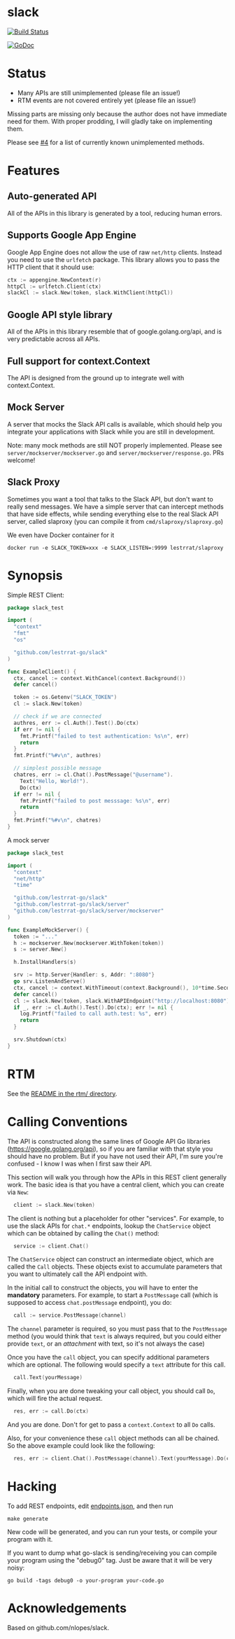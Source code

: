 # slack

[![Build Status](https://travis-ci.org/lestrrat-go/slack.png?branch=master)](https://travis-ci.org/lestrrat-go/slack)

[![GoDoc](https://godoc.org/github.com/lestrrat-go/slack?status.svg)](https://godoc.org/github.com/lestrrat-go/slack)

# Status

* Many APIs are still unimplemented (please file an issue!)
* RTM events are not covered entirely yet (please file an issue!)

Missing parts are missing only because the author does not have immediate need for them. With proper prodding, I will gladly take on implementing them.

Please see [#4](https://github.com/lestrrat-go/slack/issues/4) for a list of currently known unimplemented methods.

# Features

## Auto-generated API

All of the APIs in this library is generated by a tool, reducing human errors.

## Supports Google App Engine

Google App Engine does not allow the use of raw `net/http` clients. Instead you need to use the `urlfetch` package.
This library allows you to pass the HTTP client that it should use:

```go
ctx := appengine.NewContext(r)
httpCl := urlfetch.Client(ctx)
slackCl := slack.New(token, slack.WithClient(httpCl))
```

## Google API style library

All of the APIs in this library resemble that of google.golang.org/api, and is very predictable across all APIs.

## Full support for context.Context

The API is designed from the ground up to integrate well with context.Context.

## Mock Server

A server that mocks the Slack API calls is available, which should help you integrate your applications with Slack while you are still in development.

Note: many mock methods are still NOT properly implemented. Please see `server/mockserver/mockserver.go` and `server/mockserver/response.go`. PRs welcome!

## Slack Proxy

Sometimes you want a tool that talks to the Slack API, but don't want to really
send messages. We have a simple server that can intercept methods that have
side effects, while sending everything else to the real Slack API server, called
slaproxy (you can compile it from `cmd/slaproxy/slaproxy.go`)

We even have Docker container for it

```
docker run -e SLACK_TOKEN=xxx -e SLACK_LISTEN=:9999 lestrrat/slaproxy
```

# Synopsis

Simple REST Client:

```go
package slack_test

import (
  "context"
  "fmt"
  "os"

  "github.com/lestrrat-go/slack"
)

func ExampleClient() {
  ctx, cancel := context.WithCancel(context.Background())
  defer cancel()

  token := os.Getenv("SLACK_TOKEN")
  cl := slack.New(token)

  // check if we are connected
  authres, err := cl.Auth().Test().Do(ctx)
  if err != nil {
    fmt.Printf("failed to test authentication: %s\n", err)
    return
  }
  fmt.Printf("%#v\n", authres)

  // simplest possible message
  chatres, err := cl.Chat().PostMessage("@username").
    Text("Hello, World!").
    Do(ctx)
  if err != nil {
    fmt.Printf("failed to post messsage: %s\n", err)
    return
  }
  fmt.Printf("%#v\n", chatres)
}
```

A mock server

```go
package slack_test

import (
  "context"
  "net/http"
  "time"

  "github.com/lestrrat-go/slack"
  "github.com/lestrrat-go/slack/server"
  "github.com/lestrrat-go/slack/server/mockserver"
)

func ExampleMockServer() {
  token := "..."
  h := mockserver.New(mockserver.WithToken(token))
  s := server.New()

  h.InstallHandlers(s)

  srv := http.Server{Handler: s, Addr: ":8080"}
  go srv.ListenAndServe()
  ctx, cancel := context.WithTimeout(context.Background(), 10*time.Second)
  defer cancel()
  cl := slack.New(token, slack.WithAPIEndpoint("http://localhost:8080"))
  if _, err := cl.Auth().Test().Do(ctx); err != nil {
    log.Printf("failed to call auth.test: %s", err)
    return
  }

  srv.Shutdown(ctx)
}
```

# RTM

See the [README in the rtm/ directory](./rtm/README.md).

# Calling Conventions

The API is constructed along the same lines of Google API Go libraries (https://google.golang.org/api), so if you are familiar with that style you should have no problem. But if you have not used their API, I'm sure you're confused - I know I was when I first saw their API.

This section will walk you through how the APIs in this REST client generally work. The basic idea is that you have a central client, which you can create via `New`:

```go
  client := slack.New(token)
```

The client is nothing but a placeholder for other "services". For example, to
use the slack APIs for `chat.*` endpoints, lookup the `ChatService` object
which can be obtained by calling the `Chat()` method:

```go
  service := client.Chat()
```

The `ChatService` object can construct an intermediate object, which are called
the `Call` objects. These objects exist to accumulate parameters that you want to
ultimately call the API endpoint with.

In the initial call to construct the objects, you will have to enter the **mandatory** parameters. For example, to start a `PostMessage` call (which is supposed to access `chat.postMessage` endpoint), you do:

```go
  call := service.PostMessage(channel)
```

The `channel` parameter is required, so you must pass that to the `PostMessage` method (you would think that `text` is always required, but you could either provide `text`, or an _attachment_ with text, so it's not always the case)

Once you have the `call` object, you can specify additional parameters which are
optional. The following would specify a `text` attribute for this call.

```go
  call.Text(yourMessage)
```

Finally, when you are done tweaking your call object, you should call `Do`, which will fire the actual request.

```go
  res, err := call.Do(ctx)
```

And you are done. Don't for get to pass a `context.Context` to all `Do` calls.

Also, for your convenience these `call` object methods can all be chained. So the above example could look like the following:

```go
  res, err := client.Chat().PostMessage(channel).Text(yourMessage).Do(ctx)
```

# Hacking

To add REST endpoints, edit [endpoints.json](endpoints.json), and then run 

```
make generate
```

New code will be generated, and you can run your tests, or compile your program
with it.

If you want to dump what go-slack is sending/receiving you can compile your
program using the "debug0" tag. Just be aware that it will be very noisy:

```
go build -tags debug0 -o your-program your-code.go 
```

# Acknowledgements

Based on github.com/nlopes/slack.
